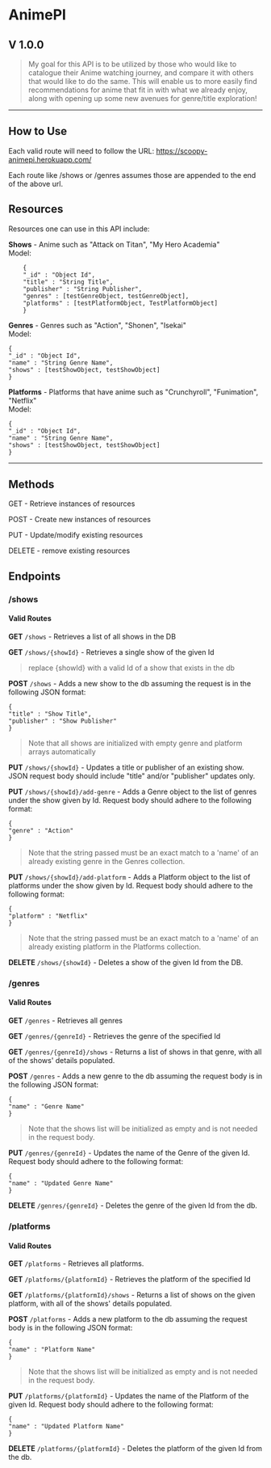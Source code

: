 # AnimePI
## V 1.0.0

> My goal for this API is to be utilized by those who would like to catalogue their Anime watching journey, and compare it with others that would like to do the same. This will enable us to more easily find recommendations for anime that fit in with what we already enjoy, along with opening up some new avenues for genre/title exploration!

***

## How to Use
Each valid route will need to follow the URL: https://scoopy-animepi.herokuapp.com/

Each route like /shows or /genres assumes those are appended to the end of the above url.

## Resources
Resources one can use in this API include: 


**Shows** - Anime such as "Attack on Titan", "My Hero Academia"<br>
Model:
```
    {
    "_id" : "Object Id",
    "title" : "String Title",
    "publisher" : "String Publisher",
    "genres" : [testGenreObject, testGenreObject],
    "platforms" : [testPlatformObject, TestPlatformObject]
    }
```
**Genres** - Genres such as "Action", "Shonen", "Isekai"<br>
Model:

    {
    "_id" : "Object Id",
    "name" : "String Genre Name",
    "shows" : [testShowObject, testShowObject]
    }

**Platforms** - Platforms that have anime such as "Crunchyroll", "Funimation", "Netflix"<br>
Model:

    {
    "_id" : "Object Id",
    "name" : "String Genre Name",
    "shows" : [testShowObject, testShowObject]
    }
***
## Methods
GET - Retrieve instances of resources

POST - Create new instances of resources

PUT - Update/modify existing resources

DELETE - remove existing resources 

## Endpoints 

### /shows

#### Valid Routes

**GET** `/shows` - Retrieves a list of all shows in the DB

**GET** `/shows/{showId}` - Retrieves a single show of the given Id
>replace {showId} with a valid Id of a show that exists in the db

**POST** `/shows` - Adds a new show to the db assuming the request is in the following JSON format:

    {
    "title" : "Show Title",
    "publisher" : "Show Publisher"
    }

> Note that all shows are initialized with empty genre and platform arrays automatically

**PUT** `/shows/{showId}` - Updates a title or publisher of an existing show. JSON request body should include "title" and/or "publisher" updates only. 

**PUT** `/shows/{showId}/add-genre` - Adds a Genre object to the list of genres under the show given by Id. Request body should adhere to the following format:

    {
    "genre" : "Action"
    }

>Note that the string passed must be an exact match to a 'name' of an already existing genre in the Genres collection.

**PUT** `/shows/{showId}/add-platform` - Adds a Platform object to the list of platforms under the show given by Id. Request body should adhere to the following format:

    {
    "platform" : "Netflix"
    }

>Note that the string passed must be an exact match to a 'name' of an already existing platform in the Platforms collection.

**DELETE** `/shows/{showId}` - Deletes a show of the given Id from the DB. 


### /genres

#### Valid Routes

**GET** `/genres` - Retrieves all genres

**GET** `/genres/{genreId}` - Retrieves the genre of the specified Id

**GET** `/genres/{genreId}/shows` - Returns a list of shows in that genre, with all of the shows' details populated. 

**POST** `/genres` - Adds a new genre to the db assuming the request body is in the following JSON format:

    {
    "name" : "Genre Name"
    }

> Note that the shows list will be initialized as empty and is not needed in the request body.  

**PUT** `/genres/{genreId}` - Updates the name of the Genre of the given Id. Request body should adhere to the following format: 

    {
    "name" : "Updated Genre Name"
    }

**DELETE** `/genres/{genreId}` - Deletes the genre of the given Id from the db.

### /platforms

#### Valid Routes

**GET** `/platforms` - Retrieves all platforms.

**GET** `/platforms/{platformId}` - Retrieves the platform of the specified Id

**GET** `/platforms/{platformId}/shows` - Returns a list of shows on the given platform, with all of the shows' details populated. 

**POST** `/platforms` - Adds a new platform to the db assuming the request body is in the following JSON format:

    {
    "name" : "Platform Name"
    }

> Note that the shows list will be initialized as empty and is not needed in the request body. 

**PUT** `/platforms/{platformId}` - Updates the name of the Platform of the given Id. Request body should adhere to the following format: 

    {
    "name" : "Updated Platform Name"
    }

**DELETE** `/platforms/{platformId}` - Deletes the platform of the given Id from the db.






